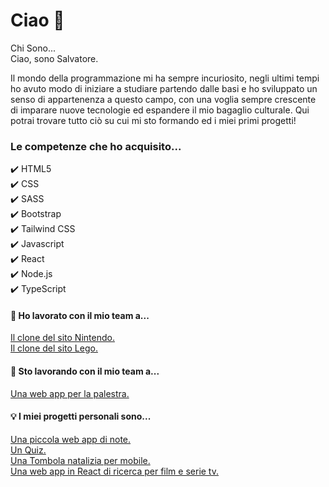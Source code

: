 # Ciao 👋
Chi Sono... <br/>
Ciao, sono Salvatore.

Il mondo della programmazione mi ha sempre incuriosito, negli ultimi tempi ho avuto modo di iniziare a studiare partendo dalle basi e ho sviluppato un senso di appartenenza a questo campo, con una voglia sempre crescente di imparare nuove tecnologie ed espandere il mio bagaglio culturale.
Qui potrai trovare tutto ciò su cui mi sto formando ed i miei primi progetti!
### Le competenze che ho acquisito...

✔️ HTML5  <br/>
✔️ CSS <br/>
✔️ SASS <br/>
✔️ Bootstrap <br/>
✔️ Tailwind CSS <br/>
✔️ Javascript <br/>
✔️ React <br/>
✔️ Node.js <br/>
✔️ TypeScript <br/>

#### 🍻 Ho lavorato con il mio team a...
[Il clone del sito Nintendo.](https://github.com/SalvatoreVella/Progetto-Nintendo-team-2)  <br/>
[Il clone del sito Lego.](https://github.com/ChiaraArrivas/Develhope-Lego-Clone.git)

#### 🍻 Sto lavorando con il mio team a...
[Una web app per la palestra.](https://github.com/Camilla-Scarton/Final-Project-Develhope.git)

#### 💡 I miei progetti personali sono...
[Una piccola web app di note.](https://github.com/SalvatoreVella/Progetti-Personali.git) <br/>
[Un Quiz.](https://github.com/SalvatoreVella/Progetti-Personali.git) <br/>
[Una Tombola natalizia per mobile.](https://github.com/SalvatoreVella/Tombola) <br/>
[Una web app in React di ricerca per film e serie tv.](https://github.com/SalvatoreVella/Movie-Search)
